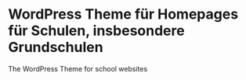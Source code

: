 # WordPress Theme für Homepages für Schulen, insbesondere Grundschulen
The WordPress Theme for school websites
